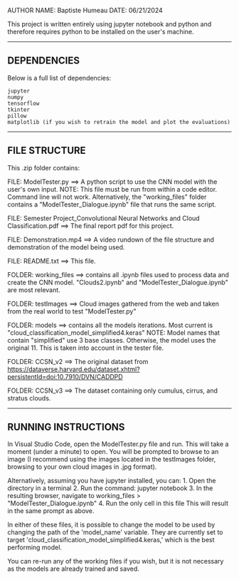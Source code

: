 AUTHOR NAME: Baptiste Humeau
DATE: 06/21/2024

This project is written entirely using jupyter notebook and python and therefore requires python to be installed on the user's machine.

-------------------------------------------------------------------------
DEPENDENCIES
-------------------------------------------------------------------------

Below is a full list of dependencies:

	jupyter 
	numpy
	tensorflow
	tkinter
	pillow
	matplotlib (if you wish to retrain the model and plot the evaluations)


-------------------------------------------------------------------------
FILE STRUCTURE
-------------------------------------------------------------------------

This .zip folder contains:

FILE: ModelTester.py ==> A python script to use the CNN model with the user's own input. 
NOTE: This file must be run from within a code editor. Command line will not work. 
Alternatively, the "working_files" folder contains a "ModelTester_Dialogue.ipynb" file that runs the same script.

FILE: Semester Project_Convolutional Neural Networks and Cloud Classification.pdf ==> The final report pdf for this project.

FILE: Demonstration.mp4 ==> A video rundown of the file structure and demonstration of the model being used.

FILE: README.txt ==> This file.

FOLDER: working_files ==> contains all .ipynb files used to process data and create the CNN model.
"Clouds2.ipynb" and "ModelTester_Dialogue.ipynb" are most relevant.

FOLDER: testImages ==> Cloud images gathered from the web and taken from the real world to test "ModelTester.py"

FOLDER: models ==> contains all the models iterations. Most current is "cloud_classification_model_simplified4.keras"
NOTE: Model names that contain "simplified" use 3 base classes. Otherwise, the model uses the original 11.
This is taken into account in the tester file.

FOLDER: CCSN_v2 ==> The original dataset from https://dataverse.harvard.edu/dataset.xhtml?persistentId=doi:10.7910/DVN/CADDPD
		
FOLDER: CCSN_v3 ==> The dataset containing only cumulus, cirrus, and stratus clouds.

-------------------------------------------------------------------------
RUNNING INSTRUCTIONS
-------------------------------------------------------------------------

In Visual Studio Code, open the ModelTester.py file and run. This will take a moment (under a minute) to open. You will be prompted to 
browse to an image (I recommend using the images located in the testImages folder, browsing to your own cloud images in .jpg format).

Alternatively, assuming you have jupyter installed, you can:
	1. Open the directory in a terminal
	2. Run the command: jupyter notebook
	3. In the resulting browser, navigate to working_files > "ModelTester_Dialogue.ipynb"
	4. Run the only cell in this file
This will result in the same prompt as above.

In either of these files, it is possible to change the model to be used by changing the path of the 'model_name' variable. 
They are currently set to target 'cloud_classification_model_simplified4.keras,' which is the best performing model.

You can re-run any of the working files if you wish, but it is not necessary as the models are already trained and saved.







